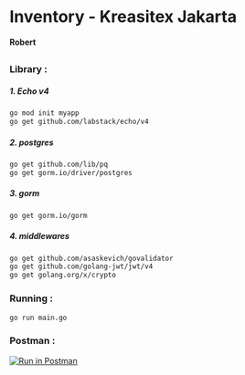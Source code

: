 # Inventory - Kreasitex Jakarta
**Robert**
## 

### Library :
##### 1. Echo v4
```sh
go mod init myapp
go get github.com/labstack/echo/v4
```

##### 2. postgres
```sh
go get github.com/lib/pq
go get gorm.io/driver/postgres
```
##### 3. gorm
```sh
go get gorm.io/gorm
```
##### 4. middlewares
```sh
go get github.com/asaskevich/govalidator
go get github.com/golang-jwt/jwt/v4
go get golang.org/x/crypto
```

### Running :
```sh
go run main.go
```

### Postman :
[![Run in Postman](https://run.pstmn.io/button.svg)](https://app.getpostman.com/run-collection/11938940-242125c8-eb37-4912-bfa8-7d3ee4fa12a2?action=collection%2Ffork&collection-url=entityId%3D11938940-242125c8-eb37-4912-bfa8-7d3ee4fa12a2%26entityType%3Dcollection%26workspaceId%3D5aa43bc4-5bdd-48be-831b-433fc8e78e39)